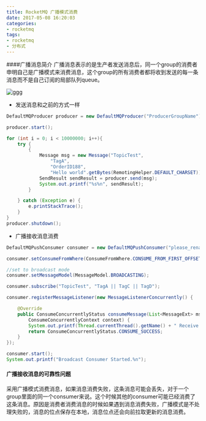 ```yaml
---
title: RocketMQ 广播模式消费
date: 2017-05-08 16:20:03
categories:
- rocketmq
tags:
- rocketmq
- 分布式
---
```


####广播消息简介
广播消息表示的是生产者发送消息后，同一个group的消费者申明自己是广播模式来消费消息，这个group的所有消费者都将收到发送的每一条消息而不是自己订阅的局部队列queue。

![ggg](http://lindzh.oss-cn-hangzhou.aliyuncs.com/blog/broadcast.png)

* 发送消息和之前的方式一样

```java
DefaultMQProducer producer = new DefaultMQProducer("ProducerGroupName");

producer.start();

for (int i = 0; i < 10000000; i++){
    try {
        {
            Message msg = new Message("TopicTest",
                "TagA",
                "OrderID188",
                "Hello world".getBytes(RemotingHelper.DEFAULT_CHARSET));
            SendResult sendResult = producer.send(msg);
            System.out.printf("%s%n", sendResult);
        }

    } catch (Exception e) {
        e.printStackTrace();
    }
}
producer.shutdown();

```


* 广播接收消息消费

```java
DefaultMQPushConsumer consumer = new DefaultMQPushConsumer("please_rename_unique_group_name_1");

consumer.setConsumeFromWhere(ConsumeFromWhere.CONSUME_FROM_FIRST_OFFSET);

//set to broadcast mode
consumer.setMessageModel(MessageModel.BROADCASTING);

consumer.subscribe("TopicTest", "TagA || TagC || TagD");

consumer.registerMessageListener(new MessageListenerConcurrently() {

    @Override
    public ConsumeConcurrentlyStatus consumeMessage(List<MessageExt> msgs,
        ConsumeConcurrentlyContext context) {
        System.out.printf(Thread.currentThread().getName() + " Receive New Messages: " + msgs + "%n");
        return ConsumeConcurrentlyStatus.CONSUME_SUCCESS;
    }
});

consumer.start();
System.out.printf("Broadcast Consumer Started.%n");

```
#### 广播接收消息的可靠性问题
采用广播模式消费消息，如果消息消费失败，这条消息可能会丢失，对于一个group里面的同一个consumer来说。这个时候其他的consumer可能已经消费了这条消息。原因是消费者消费消息的时候如果遇到消息消费失败，广播模式是不处理失败的，消息的位点保存在本地，消息位点还会向前拉取更新的消息消费。
